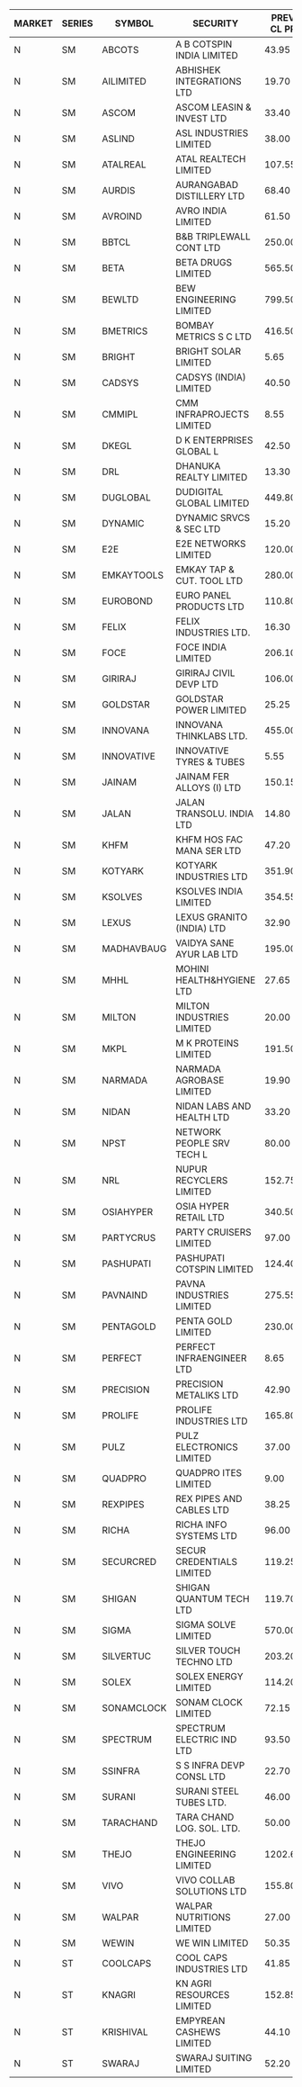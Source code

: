 


| MARKET | SERIES | SYMBOL | SECURITY | PREV CL PR | OPEN PRICE | HIGH PRICE | LOW PRICE | CLOSE PRICE | NET TRDVAL | NET TRDQTY | CORP IND | HI 52 WK | LO 52 WK |
| ----- | ----- | ----- | ----- | ----- | ----- | ----- | ----- | ----- | ----- | ----- | ----- | ----- | ----- |
| N | SM | ABCOTS | A B COTSPIN INDIA LIMITED | 43.95 | 43.95 | 43.95 | 42.25 | 42.90 | 1208000.00 | 28000 |  | 61.35 | 42.25 |
| N | SM | AILIMITED | ABHISHEK INTEGRATIONS LTD | 19.70 | 20.00 | 20.30 | 20.00 | 20.30 | 180900.00 | 9000 |  | 38.60 | 19.00 |
| N | SM | ASCOM | ASCOM LEASIN & INVEST LTD | 33.40 | 35.05 | 35.05 | 35.05 | 35.05 | 280400.00 | 8000 |  | 81.00 | 30.00 |
| N | SM | ASLIND | ASL INDUSTRIES LIMITED | 38.00 | 37.00 | 39.90 | 36.10 | 39.90 | 923000.00 | 24000 |  | 48.75 | 11.00 |
| N | SM | ATALREAL | ATAL REALTECH LIMITED | 107.55 | 114.40 | 122.00 | 105.00 | 114.40 | 16036720.00 | 147200 |  | 188.40 | 30.95 |
| N | SM | AURDIS | AURANGABAD DISTILLERY LTD | 68.40 | 71.80 | 71.80 | 71.80 | 71.80 | 143600.00 | 2000 |  | 86.00 | 29.60 |
| N | SM | AVROIND | AVRO INDIA LIMITED | 61.50 | 64.55 | 64.55 | 64.55 | 64.55 | 400210.00 | 6200 |  | 115.95 | 35.00 |
| N | SM | BBTCL | B&B TRIPLEWALL CONT LTD | 250.00 | 250.00 | 250.00 | 250.00 | 250.00 | 250000.00 | 1000 |  | 291.15 | 73.00 |
| N | SM | BETA | BETA DRUGS LIMITED | 565.50 | 565.25 | 577.20 | 565.25 | 577.20 | 342490.00 | 600 |  | 695.00 | 119.00 |
| N | SM | BEWLTD | BEW ENGINEERING LIMITED | 799.50 | 760.00 | 799.95 | 759.55 | 793.15 | 1362125.00 | 1750 |  | 1187.20 | 228.15 |
| N | SM | BMETRICS | BOMBAY METRICS S C LTD | 416.50 | 426.00 | 426.00 | 426.00 | 426.00 | 511200.00 | 1200 |  | 449.00 | 117.90 |
| N | SM | BRIGHT | BRIGHT SOLAR LIMITED | 5.65 | 5.45 | 5.85 | 5.45 | 5.75 | 674850.00 | 120000 |  | 12.70 | 4.60 |
| N | SM | CADSYS | CADSYS (INDIA) LIMITED | 40.50 | 42.50 | 42.50 | 42.50 | 42.50 | 425000.00 | 10000 |  | 42.50 | 18.20 |
| N | SM | CMMIPL | CMM INFRAPROJECTS LIMITED | 8.55 | 8.90 | 8.95 | 8.90 | 8.95 | 160350.00 | 18000 |  | 21.05 | 4.55 |
| N | SM | DKEGL | D K ENTERPRISES GLOBAL L | 42.50 | 42.10 | 45.00 | 42.10 | 45.00 | 395100.00 | 9000 |  | 72.60 | 35.10 |
| N | SM | DRL | DHANUKA REALTY LIMITED | 13.30 | 13.30 | 13.30 | 13.30 | 13.30 | 79800.00 | 6000 |  | 23.15 | 7.50 |
| N | SM | DUGLOBAL | DUDIGITAL GLOBAL LIMITED | 449.80 | 427.50 | 427.50 | 427.35 | 427.35 | 1282350.00 | 3000 |  | 449.80 | 95.00 |
| N | SM | DYNAMIC | DYNAMIC SRVCS & SEC LTD | 15.20 | 15.10 | 15.90 | 14.45 | 14.95 | 1927500.00 | 130000 |  | 57.70 | 14.45 |
| N | SM | E2E | E2E NETWORKS LIMITED | 120.00 | 123.00 | 126.00 | 123.00 | 124.50 | 498000.00 | 4000 |  | 139.05 | 36.00 |
| N | SM | EMKAYTOOLS | EMKAY TAP & CUT. TOOL LTD | 280.00 | 291.95 | 291.95 | 291.95 | 291.95 | 175170.00 | 600 |  | 291.95 | 98.00 |
| N | SM | EUROBOND | EURO PANEL PRODUCTS LTD | 110.80 | 112.00 | 116.25 | 111.00 | 112.20 | 4770200.00 | 42000 |  | 137.00 | 72.05 |
| N | SM | FELIX | FELIX INDUSTRIES LTD. | 16.30 | 15.50 | 15.50 | 15.50 | 15.50 | 186000.00 | 12000 |  | 46.95 | 15.50 |
| N | SM | FOCE | FOCE INDIA LIMITED | 206.10 | 205.00 | 219.95 | 205.00 | 219.95 | 632370.00 | 3000 |  | 269.00 | 185.10 |
| N | SM | GIRIRAJ | GIRIRAJ CIVIL DEVP LTD | 106.00 | 106.00 | 106.00 | 106.00 | 106.00 | 127200.00 | 1200 |  | 106.55 | 63.65 |
| N | SM | GOLDSTAR | GOLDSTAR POWER LIMITED | 25.25 | 24.00 | 25.60 | 24.00 | 25.50 | 900300.00 | 36000 |  | 27.05 | 20.00 |
| N | SM | INNOVANA | INNOVANA THINKLABS LTD. | 455.00 | 457.75 | 457.75 | 457.75 | 457.75 | 457750.00 | 1000 |  | 461.00 | 92.30 |
| N | SM | INNOVATIVE | INNOVATIVE TYRES & TUBES | 5.55 | 5.80 | 5.80 | 5.30 | 5.40 | 994350.00 | 183000 |  | 20.45 | 5.30 |
| N | SM | JAINAM | JAINAM FER ALLOYS (I) LTD | 150.15 | 157.65 | 157.65 | 157.65 | 157.65 | 315300.00 | 2000 |  | 198.00 | 69.70 |
| N | SM | JALAN | JALAN TRANSOLU. INDIA LTD | 14.80 | 15.30 | 15.30 | 15.30 | 15.30 | 45900.00 | 3000 |  | 18.00 | 3.70 |
| N | SM | KHFM | KHFM HOS FAC MANA SER LTD | 47.20 | 45.20 | 45.25 | 45.15 | 45.15 | 420360.00 | 9300 |  | 72.00 | 28.80 |
| N | SM | KOTYARK | KOTYARK INDUSTRIES LTD | 351.90 | 351.90 | 365.05 | 343.00 | 364.50 | 5560900.00 | 15600 |  | 371.25 | 67.90 |
| N | SM | KSOLVES | KSOLVES INDIA LIMITED | 354.55 | 359.00 | 393.60 | 350.70 | 385.70 | 17582920.00 | 46400 |  | 1718.20 | 292.60 |
| N | SM | LEXUS | LEXUS GRANITO (INDIA) LTD | 32.90 | 32.50 | 32.50 | 32.50 | 32.50 | 65000.00 | 2000 |  | 44.45 | 10.30 |
| N | SM | MADHAVBAUG | VAIDYA SANE AYUR LAB LTD | 195.00 | 204.45 | 204.75 | 193.60 | 193.60 | 3524080.00 | 17600 |  | 214.20 | 137.90 |
| N | SM | MHHL | MOHINI HEALTH&HYGIENE LTD | 27.65 | 27.95 | 30.45 | 27.95 | 29.30 | 1848600.00 | 63000 |  | 42.75 | 19.15 |
| N | SM | MILTON | MILTON INDUSTRIES LIMITED | 20.00 | 19.10 | 19.10 | 19.00 | 19.00 | 2347620.00 | 123200 |  | 27.05 | 10.65 |
| N | SM | MKPL | M K PROTEINS LIMITED | 191.50 | 191.50 | 191.50 | 191.50 | 191.50 | 383000.00 | 2000 |  | 191.50 | 79.50 |
| N | SM | NARMADA | NARMADA AGROBASE LIMITED | 19.90 | 19.90 | 19.90 | 19.90 | 19.90 | 573120.00 | 28800 |  | 20.50 | 9.50 |
| N | SM | NIDAN | NIDAN LABS AND HEALTH LTD | 33.20 | 34.80 | 36.50 | 34.20 | 36.50 | 1750050.00 | 49000 |  | 70.70 | 32.20 |
| N | SM | NPST | NETWORK PEOPLE SRV TECH L | 80.00 | 79.00 | 79.00 | 79.00 | 79.00 | 379200.00 | 4800 |  | 82.00 | 49.05 |
| N | SM | NRL | NUPUR RECYCLERS LIMITED | 152.75 | 156.90 | 160.35 | 156.90 | 160.35 | 9488600.00 | 59400 |  | 316.05 | 124.20 |
| N | SM | OSIAHYPER | OSIA HYPER RETAIL LTD | 340.50 | 360.00 | 397.00 | 360.00 | 374.95 | 7637260.00 | 20400 |  | 397.00 | 117.00 |
| N | SM | PARTYCRUS | PARTY CRUISERS LIMITED | 97.00 | 95.00 | 99.95 | 95.00 | 99.95 | 580100.00 | 6000 |  | 122.00 | 16.50 |
| N | SM | PASHUPATI | PASHUPATI COTSPIN LIMITED | 124.40 | 115.00 | 118.00 | 115.00 | 118.00 | 372800.00 | 3200 |  | 135.00 | 60.20 |
| N | SM | PAVNAIND | PAVNA INDUSTRIES LIMITED | 275.55 | 290.00 | 310.00 | 290.00 | 300.00 | 720000.00 | 2400 |  | 314.00 | 165.05 |
| N | SM | PENTAGOLD | PENTA GOLD LIMITED | 230.00 | 238.00 | 238.00 | 238.00 | 238.00 | 714000.00 | 3000 |  | 238.00 | 61.10 |
| N | SM | PERFECT | PERFECT INFRAENGINEER LTD | 8.65 | 8.25 | 8.25 | 8.25 | 8.25 | 49500.00 | 6000 |  | 12.00 | 8.25 |
| N | SM | PRECISION | PRECISION METALIKS LTD | 42.90 | 45.00 | 46.75 | 45.00 | 45.95 | 2015500.00 | 44000 |  | 55.95 | 34.00 |
| N | SM | PROLIFE | PROLIFE INDUSTRIES LTD | 165.80 | 157.55 | 165.80 | 157.55 | 165.80 | 970050.00 | 6000 |  | 191.40 | 39.75 |
| N | SM | PULZ | PULZ ELECTRONICS LIMITED | 37.00 | 38.00 | 38.85 | 38.00 | 38.65 | 615200.00 | 16000 |  | 39.40 | 9.75 |
| N | SM | QUADPRO | QUADPRO ITES LIMITED | 9.00 | 9.40 | 9.70 | 9.40 | 9.70 | 171300.00 | 18000 |  | 18.80 | 9.00 |
| N | SM | REXPIPES | REX PIPES AND CABLES LTD | 38.25 | 39.25 | 39.25 | 36.65 | 38.80 | 458800.00 | 12000 |  | 64.35 | 26.00 |
| N | SM | RICHA | RICHA INFO SYSTEMS LTD | 96.00 | 100.50 | 104.95 | 94.10 | 104.95 | 499600.00 | 5000 |  | 104.95 | 65.10 |
| N | SM | SECURCRED | SECUR CREDENTIALS LIMITED | 119.25 | 122.00 | 125.00 | 114.05 | 123.70 | 4033620.00 | 33000 |  | 125.00 | 12.00 |
| N | SM | SHIGAN | SHIGAN QUANTUM TECH LTD | 119.70 | 115.05 | 120.90 | 112.10 | 115.90 | 12579000.00 | 108000 |  | 140.00 | 93.00 |
| N | SM | SIGMA | SIGMA SOLVE LIMITED | 570.00 | 598.00 | 598.00 | 598.00 | 598.00 | 717600.00 | 1200 |  | 745.75 | 38.15 |
| N | SM | SILVERTUC | SILVER TOUCH TECHNO LTD | 203.20 | 209.00 | 213.00 | 205.05 | 205.05 | 839050.00 | 4000 |  | 213.00 | 72.00 |
| N | SM | SOLEX | SOLEX ENERGY LIMITED | 114.20 | 115.00 | 115.00 | 110.65 | 112.00 | 675300.00 | 6000 |  | 176.00 | 34.90 |
| N | SM | SONAMCLOCK | SONAM CLOCK LIMITED | 72.15 | 73.00 | 73.10 | 73.00 | 73.10 | 657450.00 | 9000 |  | 77.35 | 39.00 |
| N | SM | SPECTRUM | SPECTRUM ELECTRIC IND LTD | 93.50 | 98.15 | 98.15 | 98.15 | 98.15 | 196300.00 | 2000 |  | 122.65 | 45.60 |
| N | SM | SSINFRA | S S INFRA DEVP CONSL LTD | 22.70 | 23.50 | 23.80 | 23.50 | 23.80 | 141900.00 | 6000 |  | 33.40 | 8.00 |
| N | SM | SURANI | SURANI STEEL TUBES LTD. | 46.00 | 47.90 | 47.90 | 43.75 | 47.45 | 365800.00 | 8000 |  | 48.50 | 18.15 |
| N | SM | TARACHAND | TARA CHAND LOG. SOL. LTD. | 50.00 | 51.80 | 51.80 | 49.60 | 49.95 | 1014700.00 | 20000 |  | 66.00 | 27.40 |
| N | SM | THEJO | THEJO ENGINEERING LIMITED | 1202.65 | 1270.00 | 1270.05 | 1261.10 | 1269.80 | 4188277.50 | 3300 |  | 3950.00 | 826.00 |
| N | SM | VIVO | VIVO COLLAB SOLUTIONS LTD | 155.80 | 163.55 | 163.55 | 163.30 | 163.30 | 784240.00 | 4800 |  | 369.80 | 145.00 |
| N | SM | WALPAR | WALPAR NUTRITIONS LIMITED | 27.00 | 25.65 | 28.35 | 25.65 | 28.35 | 219900.00 | 8000 |  | 51.50 | 25.50 |
| N | SM | WEWIN | WE WIN LIMITED | 50.35 | 47.85 | 47.85 | 47.85 | 47.85 | 143550.00 | 3000 |  | 57.55 | 13.05 |
| N | ST | COOLCAPS | COOL CAPS INDUSTRIES LTD | 41.85 | 41.90 | 42.30 | 41.90 | 42.25 | 3418800.00 | 81000 |  | 44.35 | 34.15 |
| N | ST | KNAGRI | KN AGRI RESOURCES LIMITED | 152.85 | 160.45 | 160.45 | 145.40 | 160.45 | 96035840.00 | 604800 |  | 160.45 | 131.80 |
| N | ST | KRISHIVAL | EMPYREAN CASHEWS LIMITED | 44.10 | 46.30 | 46.30 | 46.30 | 46.30 | 1944600.00 | 42000 |  | 46.30 | 40.70 |
| N | ST | SWARAJ | SWARAJ SUITING LIMITED | 52.20 | 50.00 | 51.70 | 49.60 | 49.75 | 2785800.00 | 56000 |  | 58.35 | 49.60 |



